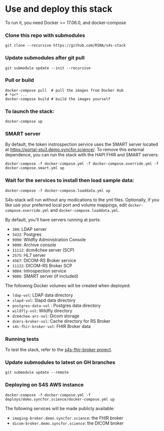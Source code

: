 # Use and deploy this stack
To run it, you need Docker >= 17.06.0, and docker-compose

### Clone this repo with submodules
```
git clone --recursive https://github.com/RSNA/s4s-stack
```
### Update submodules after git pull

```
git submodule update --init --recursive
```

### Pull or build

```
docker-compose pull  # pull the images from Docker Hub
# *or* ...
docker-compose build # build the images yourself
```

### To launch the stack:
```
docker-compose up
```

### SMART server

By default, the token instrospection service uses the SMART server located at https://portal-stu3.demo.syncfor.science/. To remove this external dependence, you can run the stack with the HAPI FHIR and SMART servers:
```
docker-compose -f docker-compose.yml -f docker-compose.override.yml -f docker-compose.smart.yml up
```

### Wait for the services to install then load sample data:
```
docker-compose -f docker-compose.loaddata.yml up
```

S4s-stack will run without any modications to the yml files. Optionally, if you like use your preferred local port and volume mappings, edit `docker-compose.override.yml` and `docker-compose.loaddata.yml`.

By default, you'll have servers running at ports:

 * `389`: LDAP server
 * `5432`: Postgres
 * `9990`: Wildfly Administration Console
 * `9090`: Archive console
 * `11112`: dcm4chee server (SCP)
 * `2575`: HL7 server
 * `4567`: DICOM-RS Broker service
 * `11122`: DICOM-RS Broker SCP
 * `9004`: Introspection service
 * `9006`: SMART server (if included)
 
The following Docker volumes will be created when deployed:

 * `ldap-vol`: LDAP data directory
 * `slapd-vol`: Slapd data directory
 * `postgres-data-vol` : Postgres data directory
 * `wildfly-vol`: Wildfly directory
 * `dcm4chee-arc-vol`: Dicom storage
 * `dcmrs-broker-vol`: Cache directory for RS Broker
 * `s4s-fhir-broker-vol`: FHIR Broker data
 
### Running tests
 
  To test the stack, refer to the [s4s-fhir-broker project](https://github.com/RSNA/s4s-fhir-broker#running-tests).
  
### Update submodules to latest on GH branches
```
git submodule update --remote
```

### Deploying on S4S AWS instance
```
docker-compose -f docker-compose.yml -f deploys/demo.syncfor.science/docker-compose.yml up
```

The following services will be made publicly available:
 * `imaging-broker.demo.syncfor.science`: the FHIR broker
 * `dicom-broker.demo.syncfor.science`: the DICOM broker
